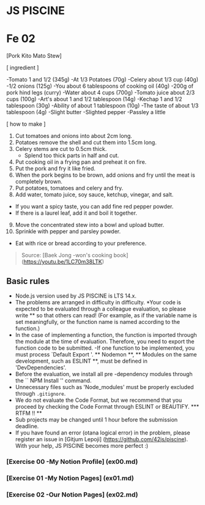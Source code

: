 # JS PISCINE

# Fe 02

[Pork Kito Mato Stew]

[ ingredient ]

-Tomato 1 and 1/2 (345g)
-At 1/3 Potatoes (70g)
-Celery about 1/3 cup (40g)
-1/2 onions (125g)
-You about 6 tablespoons of cooking oil (40g)
-200g of pork hind legs (curry)
-Water about 4 cups (700g)
-Tomato juice about 2/3 cups (100g)
-Art's about 1 and 1/2 tablespoon (14g)
-Kechap 1 and 1/2 tablespoon (30g)
-Ability of about 1 tablespoon (10g)
-The taste of about 1/3 tablespoon (4g)
-Slight butter
-Slighted pepper
-Passley a little

[ how to make ]

1. Cut tomatoes and onions into about 2cm long.
2. Potatoes remove the shell and cut them into 1.5cm long.
3. Celery stems are cut to 0.5cm thick.
   * Splend too thick parts in half and cut.
4. Put cooking oil in a frying pan and preheat it on fire.
5. Put the pork and fry it like fried.
6. When the pork begins to be brown, add onions and fry until the meat is completely brown.
7. Put potatoes, tomatoes and celery and fry.
8. Add water, tomato juice, soy sauce, ketchup, vinegar, and salt.
  * If you want a spicy taste, you can add fine red pepper powder.
  * If there is a laurel leaf, add it and boil it together.
9. Move the concentrated stew into a bowl and upload butter.
10. Sprinkle with pepper and parsley powder.
  * Eat with rice or bread according to your preference.

> Source: [Baek Jong -won's cooking book] (https://youtu.be/1LC70m38LTK)

## Basic rules

* Node.js version used by JS PISCINE is LTS 14.x.
* The problems are arranged in difficulty in difficulty.
*Your code is expected to be evaluated through a colleague evaluation, so please write ** so that others can read! (For example, as if the variable name is set meaningfully, or the function name is named according to the function.)
* In the case of implementing a function, the function is imported through the module at the time of evaluation. Therefore, you need to export the function code to be submitted.
  -If one function to be implemented, you must process `Default Export '.
** Nodemon **, ** Modules on the same development, such as ESLINT **, must be defined in 'DevDependencies'.
* Before the evaluation, we install all pre -dependency modules through the `` NPM Install '' command.
* Unnecessary files such as 'Node_modules' must be properly excluded through `.gitignore`.
* We do not evaluate the Code Format, but we recommend that you proceed by checking the Code Format through ESLINT or BEAUTIFY.
*** RTFM !! **
* Sub projects may be changed until 1 hour before the submission deadline.
* If you have found an error (otana logical error) in the problem, please register an issue in [Gitjum Lepoji] (https://github.com/42js/piscine). With your help, JS PISCINE becomes more perfect :)

### [Exercise 00 -My Notion Profile] (ex00.md)
### [Exercise 01 -My Notion Pages] (ex01.md)
### [Exercise 02 -Our Notion Pages] (ex02.md)

